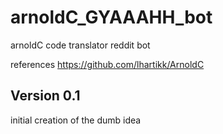 # arnoldC_GYAAAHH_bot
arnoldC code translator reddit bot

references
https://github.com/lhartikk/ArnoldC

Version 0.1 
------------
initial creation of the dumb idea


